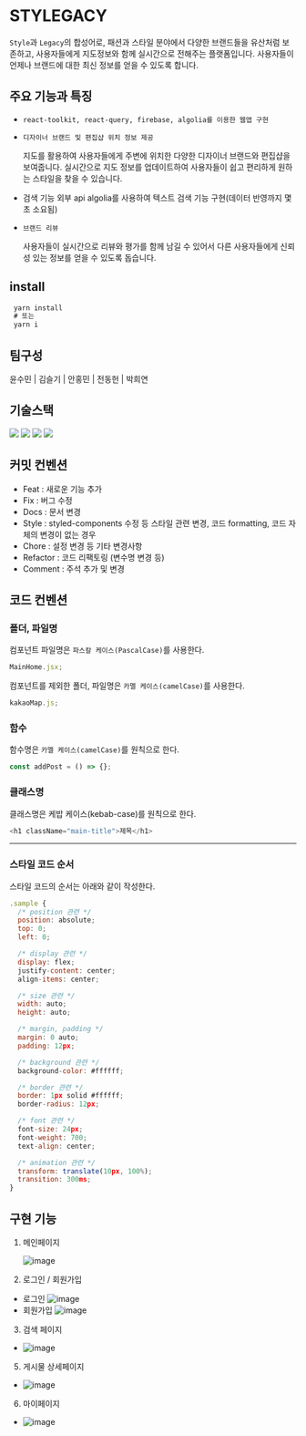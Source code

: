 # STYLEGACY

`Style`과 `Legacy`의 합성어로, 패션과 스타일 분야에서 다양한 브랜드들을 유산처럼 보존하고, 사용자들에게 지도정보와 함께 실시간으로 전해주는 플랫폼입니다. 사용자들이 언제나 브랜드에 대한 최신 정보를 얻을 수 있도록 합니다.

## 주요 기능과 특징

- `react-toolkit, react-query, firebase, algolia를 이용한 웹앱 구현`

- `디자이너 브랜드 및 편집샵 위치 정보 제공`

  지도를 활용하여 사용자들에게 주변에 위치한 다양한 디자이너 브랜드와 편집샵을 보여줍니다. 실시간으로 지도 정보를 업데이트하여 사용자들이 쉽고 편리하게 원하는 스타일을 찾을 수 있습니다.

- 검색 기능
  외부 api algolia를 사용하여 텍스트 검색 기능 구현(데이터 반영까지 몇 초 소요됨)
- `브랜드 리뷰`

  사용자들이 실시간으로 리뷰와 평가를 함께 남길 수 있어서 다른 사용자들에게 신뢰성 있는 정보를 얻을 수 있도록 돕습니다.

## install

```javascript
 yarn install
 # 또는
 yarn i
```

## 팀구성

윤수민 | 김슬기 | 안홍민 | 전동헌 | 박희연

## 기술스택

  <img src="https://img.shields.io/badge/React-61DAFB?style=flat&logo=React&logoColor=white"/>
	<img src="https://img.shields.io/badge/HTML5-E34F26?style=flat&logo=HTML5&logoColor=white" />
	<img src="https://img.shields.io/badge/Styledcomponents-DB7093?style=flat&logo=Styledcomponents&logoColor=white" />
  <img src="https://img.shields.io/badge/Firebase-FFCA28?style=flat&logo=Firebase&logoColor=white" />

## 커밋 컨벤션

- Feat : 새로운 기능 추가
- Fix : 버그 수정
- Docs : 문서 변경
- Style : styled-components 수정 등 스타일 관련 변경, 코드 formatting, 코드 자체의 변경이 없는 경우
- Chore : 설정 변경 등 기타 변경사항
- Refactor : 코드 리팩토링 (변수명 변경 등)
- Comment : 주석 추가 및 변경

## 코드 컨벤션

### 폴더, 파일명

컴포넌트 파일명은 `파스칼 케이스(PascalCase)`를 사용한다.

```javascript
MainHome.jsx;
```

컴포넌트를 제외한 폴더, 파일명은 `카멜 케이스(camelCase)`를 사용한다.

```javascript
kakaoMap.js;
```

### 함수

함수명은 `카멜 케이스(camelCase)`를 원칙으로 한다.

```javascript
const addPost = () => {};
```

### 클래스명

클래스명은 케밥 케이스(kebab-case)를 원칙으로 한다.

```javascript
<h1 className="main-title">제목</h1>
```

---

### 스타일 코드 순서

스타일 코드의 순서는 아래와 같이 작성한다.

```javascript
.sample {
  /* position 관련 */
  position: absolute;
  top: 0;
  left: 0;

  /* display 관련 */
  display: flex;
  justify-content: center;
  align-items: center;

  /* size 관련 */
  width: auto;
  height: auto;

  /* margin, padding */
  margin: 0 auto;
  padding: 12px;

  /* background 관련 */
  background-color: #ffffff;

  /* border 관련 */
  border: 1px solid #ffffff;
  border-radius: 12px;

  /* font 관련 */
  font-size: 24px;
  font-weight: 700;
  text-align: center;

  /* animation 관련 */
  transform: translate(10px, 100%);
  transition: 300ms;
}
```

## 구현 기능

1. 메인페이지

   ![image](https://github.com/suminute/Stylegacy/assets/92218638/dae2f489-036e-4897-8ee0-9e1a55834493)

2. 로그인 / 회원가입

- 로그인
  ![image](https://github.com/suminute/Stylegacy/assets/92218638/db76ac92-5ca3-4a8b-839e-319a4281ab3f)
- 회원가입
  ![image](https://github.com/suminute/Stylegacy/assets/92218638/e4dfbcde-0969-48b5-9f4b-705555a3fa10)

3. 검색 페이지
   
- ![image](https://github.com/suminute/Stylegacy/assets/92218638/de7d3f9a-63e8-453e-af2c-7cf03aa03097)

5. 게시물 상세페이지

- ![image](https://github.com/suminute/Stylegacy/assets/92218638/5ec29eb8-bd0c-4886-ac8e-f03b82026f05)

6. 마이페이지

- ![image](https://github.com/suminute/Stylegacy/assets/92218638/974d8fe5-180a-493e-ba2b-b78ce137785f)

